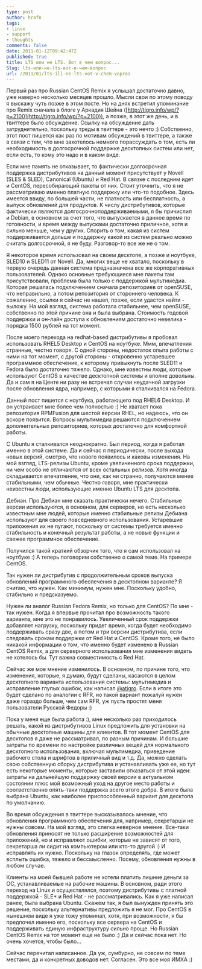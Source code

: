 ```yaml
---
type: post
author: hrafn
tags:
- linux
- support
- thoughts
comments: false
date: 2011-01-12T09:42:47Z
published: true
title: LTS или не LTS. Вот в чем вопрос...
Slug: lts-или-не-lts-вот-в-чем-вопрос
url: /2011/01/lts-ili-ne-lts-vot-v-chem-vopros
---
```


Первый раз про Russian CentOS Remix я услышал достаточно давно, уже наверно
несколько месяцев прошло. Мысли свои по этому поводу я выскажу чуть позже в
этом посте. Но на днях встретил упоминание про Remix сначала в блоге у Аркадия
Шейна ([http://tigro.info/wp/?p=2100](http://tigro.info/wp/?p=2100)), а позже,
в этот же день, и в твиттере было обсуждение. Ссылку на обсуждение дать
затруднительно, поскольку треды в твиттере - это нечто :) Собственно, этот
пост пишется как раз по мотивам обсуждений в твиттере, а также в связи с тем,
что мне захотелось немного порассуждать о том, есть ли необходимость в
долгосрочной поддержке десктопных систем или нет, если есть, то кому это надо
и в каком виде.

Если мне память не отказывает, то фактически долгосрочная поддержка
дистрибутивов на данный момент присутствует у Novell (SLES & SLED), Canonical
(Ubuntu) и Red Hat. В связке с последним идет и CentOS, пересобирающий пакеты
от них. Стоит уточнить, что я не рассматриваю именно платную поддержку или
что-то подобное. Здесь имеется ввиду, по большей части, не платность или
бесплатность, а выпуск обновлений для продуктов. К числу дистрибутивов,
которые фактически являются долгосрочноподдерживаемыми, я бы причислил и
Debian, в основном за счет того, что выпускается в данное время по готовности,
и время между выпусками достаточно приличное, хотя и сильно меньше, чем у
других. Спорить о том, какая из систем поддерживается дольше и поддержку какой
из систем реально можно считать долгосрочной, я не буду. Разговор-то все же не
о том.

Я некоторое время использовал на своем десктопе, а позже и ноутбуке, SLED10 и
SLED11 от Novell. Да, многих веще не хватало, поскольку в первую очередь
данная система предназначена все же корпоративных пользователей. Однако
основные требующиеся мне пакеты там присутствовали, проблема была только с
поддержкой мультимедиа. Которая решалась подключением сначала репозиториев от
openSUSE, что неправильно, а потом репозитория от стороннего человека. К
сожалению, ссылки я сейчас не нашел, позже, если удастся найти - выложу. На
мой взгляд, система работала стабильнее, чем openSUSE, собственно по этой
причине она и была выбрана. Стоимость годовой поддержки и он-лайн доступа к
обновлениям достаточно невелика - порядка 1500 рублей на тот момент.

После моего перехода на redhat-based дистрибутивы я пробовал использовать
RHEL5 Desktop и CentOS на ноутбуке. Ммм, впечатления странные, честно говоря.
С одной стороны, недостаток опыта работы с ними на тот момент, с другой
стороны - откровенно устаревшее программное обеспечение, к которому привыкнуть
после SLED11 и Fedora было достаточно тяжело. Однако, мне известны люди,
которые используют CentOS в качестве десктопной системы и вполне довольны. Да
и сам я на Центе ни разу не встречал случаи неудачной загрузки после
обновления ядра, например, с которыми я сталкивался на Fedora.

Данный пост пишется с ноутбука, работающего под RHEL6 Desktop. И он устраивает
мне более чем полностью :) Не хватает пока репозитория RPMFusion для шестой
версии RHEL, но надеюсь, что он вскоре появится. Вопросы мультимедиа решаются
подключением дополнительных репозиториев, которых достаточно для комфортной
работы.

С Ubuntu я сталкивался неоднократно. Был период, когда я работал именно в этой
системе. Да и сейчас я периодически, после выхода новых версий, смотрю, что
нового появилось и каковы изменения. На мой взгляд, LTS-релизы Ubuntu, кроме
увеличенного срока поддержки, ни чем особо не отличаются от всех остальных
релизов. Хотя иногда складывается впечатление, что они, как ни странно,
получаются менее стабильными, чем обычные. Честно говоря, мне практически
неизестны люди, использующие именно Ubuntu LTS для десктопа.

Дебиан. Про Дебиан мне сказать практически нечего. Стабильные версии
используются, в основном, для серверов, но есть несколько известным мне людей,
которые именно стабильные релизы Дебиана используют для своего повседневного
использования. Устаревшие приложения их не пугают, поскольку от системы
требуется именно стабильность и конечный результат работы, а не новые функции
и свежее программное обеспечение.

Получился такой краткий обзорчик того, что я сам использовал на ноутбуке :) А
теперь поговорим собственно о самой теме. На примере CentOS.

Так нужен ли дистрибутив с продолжительным сроков выпуска обновлений
программного обеспечения в десктопном варианте? Я считаю, что нужен. Как
минимум, нужен мне. Поскольку удобно, стабильно и предсказуемо.

Нужен ли аналог Russian Fedora Remix, но только для CentOS? По мне - так
нужен. Когда я впервые прочитал про возможность такого варианта, мне это не
понравилось. Увеличенный срок поддержки добавляет нагрузку, поскольку придет
время, когда будет необходимо поддерживать сразу две, а потом и три версии
дистрибутива, если следовать срокам поддержки от Red Hat и CentOS. Кроме того,
не было никакой информации о том, что именно будет изменено в Russian CentOS
Remix, а для серверного использования мне изменения видеть не хотелось бы. Тут
важна совместимость с Red Hat.

Сейчас же мое мнение изменилось. В основном, по причине того, что изменения,
которые, я думаю, будут сделаны, касаются в целом десктопного варианта
использования системы: мультимедиа и исправление глупых ошибок, как написал
[@atigro](http://twitter.com/#!/atigro/status/24544772127457281). Если в итоге
это будет сделано по аналогии с RFR, но такой вариант пожалуй нужен даже
гораздо больше, чем сам RFR, уж пусть простят меня пользователи Русской Федоры
:)

Пока у меня еще была работа :), мне несколько раз приходилось решать, какой из
дистрибутивов Linux предложить для установки на обычные десктопные машины для
клиентов. В тот момент CentOS для десктопов я даже не рассматривал, по разным
причинам. И большие затраты по времени по настройке различных вещей для
нормального десктопного использования, включая мультимедиа, приведение
рабочего стола и шрифтов в приличный вид и т.д. Да, можно сделать свою
собственную сборку дистрибутива и устанавливать уже ее, но тут есть некоторые
моменты, которые заставили отказаться от этой идеи: затраты на дальнейшую
поддержку своей версии в актуальном состоянии плюс мой возможный уход на
другое место работы и соответственно опять-таки поддержка всего этого добра. В
итоге была выбрана Ubuntu, как наиболее приспособленный вариант для десктопа
по умолчанию.

Во время обсуждения в твиттере высказывалось мнение, что обновления
программного обеспечения для, например, секретарши не нужны совсем. На мой
взгляд, это слегка неверное мнение. Все-таки обновления приносят не только
расширение возможностей для приложений, но и исправляют ошибки, которые не
зависят от того, секретарша ли сидит на компьютером или кто-то другой :) И
исправлять их нужно. Поскольку на глазок определять, где может всплыть ошибка,
тяжело и бессмысленно. Посему, обновления нужны в любом случае.

Клиенты на моей бывшей работе не хотели платить лишние деньги за ОС,
устанавливаемые на рабочие машины. В основном, ради этого переход на Linux и
осуществлялся, поэтому дистрибутивы с платной поддержкой - SLE* и Red Hat - не
рассматривались. Как я уже написал ранее, была выбрана Ubuntu. Скажем так, я
был вынужден принять это решение, поскольку альтернативы предложить я не мог.
Про CentOS в нынешнем виде я уже тожу упоминал, хотя, при возможности, я бы
предпочел именно его, поскольку все сервера на CentOS и поддерживать единую
инфраструктуру сильно проще. Но Russian CentOS Remix на тот момент еще не было
:) Да и сейчас пока нет. Но очень хочется, чтобы было...

Сейчас перечитал написанное. Да уж, сумбурно, не совсем по теме местами, да и
конкретных доводов нет. Согласен. Это все моя ИМХА :)

